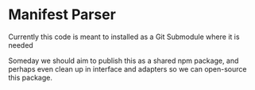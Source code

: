 # Manifest Parser

Currently this code is meant to installed as a Git Submodule where it is needed

Someday we should aim to publish this as a shared npm package, and perhaps even clean up in interface and adapters so we can open-source this package.

